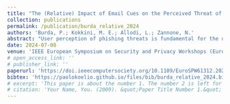 ```yaml
---
title: "The (Relative) Impact of Email Cues on the Perceived Threat of Phishing Attacks: A User Perspective on Phishing Deceptiveness"
collection: publications
permalink: /publication/burda_relative_2024
authors: 'Burda, P.; Kokkini, M. E.; Allodi, L.; Zannone, N.'
abstract: "User perception of phishing threats is fundamental for the uptake and effectiveness of many phishing counter-measures, including phishing reporting and awareness. Extant research focused on phishing victimization, but a clear under-standing of the drivers influencing users' perception of phishing threats is still missing. This work investigates the relation-ship between phishing cues and perceived email deceptiveness through an online questionnaire with 74 participants. By as-sessing email conditions varying on cues, participants judged the perceived deceptiveness of emails individually and relative to each other. Results reveal that impersonation-related cues increase the perceived email deceptiveness and that emails with persuasion-related cues rank as the most deceitful irrespectively of other cues. We discuss our findings w.r.t. The literature and their implications on practice and research."
date: 2024-07-08
venue: 'IEEE European Symposium on Security and Privacy Workshops (EuroS&PW 2024)'
# open_access_link: ''
# publisher_link: ''
paperurl: 'https://doi.ieeecomputersociety.org/10.1109/EuroSPW61312.2024.00015'
bibtex:	'https://paolokoelio.github.io/files/bib/burda_relative_2024.bib'
# excerpt: 'This paper is about the number 1. The number 2 is left for future work.'
# citation: 'Your Name, You. (2009). &quot;Paper Title Number 1.&quot; <i>Journal 1</i>. 1(1).'
---
```

